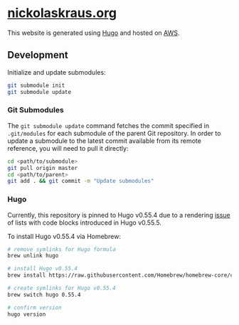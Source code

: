 # [nickolaskraus.org](https://nickolaskraus.org/)

This website is generated using [Hugo](https://gohugo.io/) and hosted on [AWS](https://aws.amazon.com/).

## Development

Initialize and update submodules:

```bash
git submodule init
git submodule update
```

### Git Submodules

The `git submodule update` command fetches the commit specified in `.git/modules` for each submodule of the parent Git repository. In order to update a submodule to the latest commit available from its remote reference, you will need to pull it directly:

```bash
cd <path/to/submodule>
git pull origin master
cd <path/to/parent>
git add . && git commit -m "Update submodules"
```

### Hugo

Currently, this repository is pinned to Hugo v0.55.4 due to a rendering [issue](https://github.com/gohugoio/hugo/issues/6040) of lists with code blocks introduced in Hugo v0.55.5.

To install Hugo v0.55.4 via Homebrew:

```bash
# remove symlinks for Hugo formula
brew unlink hugo

# install Hugo v0.55.4
brew install https://raw.githubusercontent.com/Homebrew/homebrew-core/cf3219506fd28f7133041b74761e8025418435a3/Formula/hugo.rb

# create symlinks for Hugo v0.55.4
brew switch hugo 0.55.4

# confirm version
hugo version
```
